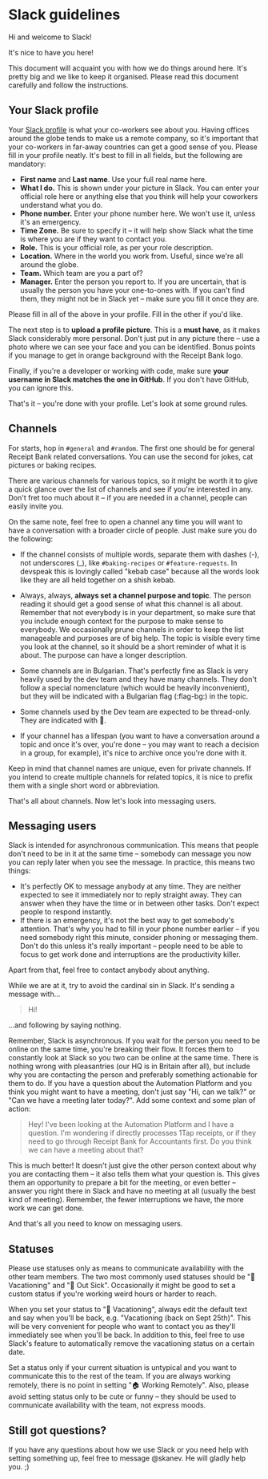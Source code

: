 # Slack guidelines

Hi and welcome to Slack!

It's nice to have you here!

This document will acquaint you with how we do things around here. It's pretty big and we like to
keep it organised. Please read this document carefully and follow the instructions.

## Your Slack profile

Your [Slack profile](https://receipt-bank.slack.com/account/profile) is what your co-workers see
about you. Having offices around the globe tends to make us a remote company, so it's important
that your co-workers in far-away countries can get a good sense of you. Please fill in your profile
neatly. It's best to fill in all fields, but the following are mandatory:

* **First name** and **Last name**. Use your full real name here.
* **What I do.** This is shown under your picture in Slack. You can enter your official role here
  or anything else that you think will help your coworkers understand what you do.
* **Phone number.** Enter your phone number here. We won't use it, unless it's an emergency.
* **Time Zone.** Be sure to specify it – it will help show Slack what the time is where you are if
  they want to contact you.
* **Role.** This is your official role, as per your role description.
* **Location.** Where in the world you work from. Useful, since we're all around the globe.
* **Team.** Which team are you a part of?
* **Manager.** Enter the person you report to. If you are uncertain, that is usually the person you
  have your one-to-ones with. If you can't find them, they might not be in Slack yet – make sure
  you fill it once they are.

Please fill in all of the above in your profile. Fill in the other if you'd like.

The next step is to **upload a profile picture**. This is a **must have**, as it makes Slack
considerably more personal. Don't just put in any picture there – use a photo where we can see your
face and you can be identified. Bonus points if you manage to get in orange background with the
Receipt Bank logo.

Finally, if you're a developer or working with code, make sure **your username in Slack matches the
one in GitHub**. If you don't have GitHub, you can ignore this.

That's it – you're done with your profile. Let's look at some ground rules.

## Channels

For starts, hop in `#general` and `#random`. The first one should be for general Receipt Bank
related conversations. You can use the second for jokes, cat pictures or baking recipes.

There are various channels for various topics, so it might be worth it to give a quick glance over
the list of channels and see if you're interested in any. Don't fret too much about it – if you are
needed in a channel, people can easily invite you.

On the same note, feel free to open a channel any time you will want to have a conversation with a
broader circle of people. Just make sure you do the following:

* If the channel consists of multiple words, separate them with dashes (-), not underscores (_),
  like `#baking-recipes` or `#feature-requests`. In devspeak this is lovingly called "kebab case"
  because all the words look like they are all held together on a shish kebab.
* Always, always, **always set a channel purpose and topic**. The person reading it should get a good
  sense of what this channel is all about. Remember that not everybody is in your department, so
  make sure that you include enough context for the purpose to make sense to everybody. We
  occasionally prune channels in order to keep the list manageable and purposes are of big help.
  The topic is visible every time you look at the channel, so it should be a short reminder of what
  it is about. The purpose can have a longer description.
* Some channels are in Bulgarian. That's perfectly fine as Slack is very heavily used by the dev
  team and they have many channels. They don't follow a special nomenclature (which would be
  heavily inconvenient), but they will be indicated with a Bulgarian flag (:flag-bg:) in the topic.

* Some channels used by the Dev team are expected to be thread-only. They are indicated with
  :speech_balloon:.

* If your channel has a lifespan (you want to have a conversation around a topic and once it's
  over, you're done – you may want to reach a decision in a group, for example), it's nice to
  archive once you're done with it.

Keep in mind that channel names are unique, even for private channels. If you intend to create
multiple channels for related topics, it is nice to prefix them with a single short word or
abbreviation.

That's all about channels. Now let's look into messaging users.

## Messaging users

Slack is intended for asynchronous communication. This means that people don't need to be in it at
the same time – somebody can message you now you can reply later when you see the message. In
practice, this means two things:

* It's perfectly OK to message anybody at any time. They are neither expected to see it immediately
  nor to reply straight away. They can answer when they have the time or in between other tasks.
  Don't expect people to respond instantly.
* If there is an emergency, it's not the best way to get somebody's attention. That's why you had
  to fill in your phone number earlier – if you need somebody right this minute, consider phoning
  or messaging them. Don't do this unless it's really important – people need to be able to focus
  to get work done and interruptions are the productivity killer.

Apart from that, feel free to contact anybody about anything.

While we are at it, try to avoid the cardinal sin in Slack. It's sending a message with...

> Hi!

...and following by saying nothing.

Remember, Slack is asynchronous. If you wait for the person you need to be online on the same time,
you're breaking their flow. It forces them to constantly look at Slack so you two can be online at
the same time. There is nothing wrong with pleasantries (our HQ is in Britain after all), but
include why you are contacting the person and preferably something actionable for them to do. If
you have a question about the Automation Platform and you think you might want to have a meeting,
don't just say "Hi, can we talk?" or "Can we have a meeting later today?". Add some context and
some plan of action:

> Hey! I've been looking at the Automation Platform and I have a question. I'm wondering if directly
  processes 1Tap receipts, or if they need to go through Receipt Bank for Accountants first. Do you
  think we can have a meeting about that?

This is much better! It doesn't just give the other person context about why you are contacting
them – it also tells them what your question is. This gives them an opportunity to prepare a bit
for the meeting, or even better – answer you right there in Slack and have no meeting at all
(usually the best kind of meeting). Remember, the fewer interruptions we have, the more work we can
get done.

And that's all you need to know on messaging users.

## Statuses

Please use statuses only as means to communicate availability with the other team members. The two
most commonly used statuses should be ":palm_tree: Vacationing" and ":face_with_thermometer: Out
Sick". Occasionally it might be good to set a custom status if you're working weird hours or harder
to reach.

When you set your status to ":palm_tree: Vacationing", always edit the default text and say when
you'll be back, e.g. "Vacationing (back on Sept 25th)". This will be very convenient for people who
want to contact you as they'll immediately see when you'll be back. In addition to this, feel free
to use Slack's feature to automatically remove the vacationing status on a certain date.

Set a status only if your current situation is untypical and you want to communicate this to the
rest of the team. If you are always working remotely, there is no point in setting ":house: Working
Remotely". Also, please avoid setting status only to be cute or funny – they should be used to
communicate availability with the team, not express moods.

## Still got questions?

If you have any questions about how we use Slack or you need help with setting something up, feel
free to message @skanev. He will gladly help you. ;)
